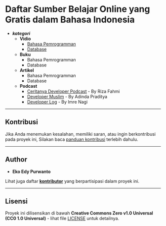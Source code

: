 # **Daftar Sumber Belajar Online yang Gratis dalam Bahasa Indonesia**

+ _**kategori**_
    + **Vidio**
        - [Bahasa Pemrogramman](vidio/bahasa-pemrogramman.md)
        - [Database](vidio/database.md)
    + **Buku**
        - Bahasa Pemrogramman
        - Database
    + **Artikel**
        - Bahasa Pemrogramman
        - Database
    + **Podcast**
        - [Ceritanya Developer Podcast](https://anchor.fm/ceritanya-developer) - By Riza Fahmi
        - [Developer Muslim](https://anchor.fm/devmuslimid) - By Adinda Praditya
        - [Developer Log](https://open.spotify.com/show/0R3d8NC2V1LeKiFWKxcaUs?si=2ca9cee84ac94bc5) - By Imre Nagi
    
___
## Kontribusi
Jika Anda menemukan kesalahan, memiliki saran, atau ingin berkontribusi pada proyek ini, Silakan baca [panduan kontribusi](contributing.md) terlebih dahulu.

___
## Author
- **Eko Edy Purwanto**

Lihat juga daftar [**kontributor**]() yang berpartisipasi dalam proyek ini.
___
## Lisensi
Proyek ini dilisensikan di bawah **Creative Commons Zero v1.0 Universal (CC0 1.0 Universal)** - lihat file [LICENSE](LICENSE) untuk detailnya.
